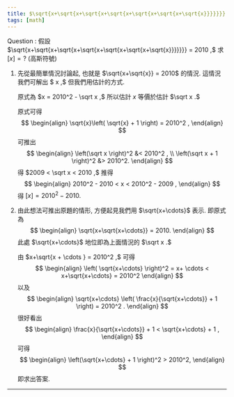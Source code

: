 ```yaml
---
title: $\sqrt{x+\sqrt{x+\sqrt{x+\sqrt{x+\sqrt{x+\sqrt{x+\sqrt{x}}}}}}} = 2010$
tags: [math]
---
```


Question
: 假設 
$\sqrt{x+\sqrt{x+\sqrt{x+\sqrt{x+\sqrt{x+\sqrt{x+\sqrt{x}}}}}}} = 2010 ,$
求 $[x] = ?$ (高斯符號)

1. 先從最簡單情況討論起, 也就是 
   $\sqrt{x+\sqrt{x}}  =  2010$ 
   的情況. 這情況我們可解出 $ x ,$ 但我們用估計的方式.
   
   原式為 $x = 2010^2 - \sqrt x ,$
   所以估計 $x$ 等價於估計 $\sqrt x .$

   原式可得
   $$ 
   \begin{align}
   \sqrt{x}\left( \sqrt{x} + 1  \right) = 2010^2 ,    
   \end{align}
   $$
   可推出
   $$ 
   \begin{align}
   \left(\sqrt x \right)^2 &< 2010^2 ,  \\
   \left(\sqrt x  + 1 \right)^2 &> 2010^2.
   \end{align}
   $$
   得 $2009 <  \sqrt x < 2010 ,$
   推得
   $$
   \begin{align}
   2010^2 - 2010  < x  < 2010^2 - 2009 ,   
   \end{align}
   $$
   得 
   $[x] = 2010^2-2010.$

2. 由此想法可推出原題的情形, 方便起見我們用 $\sqrt{x+\cdots}$ 表示.
   即原式為
   $$
   \begin{align}
   \sqrt{x+\sqrt{x+\cdots}}  = 2010.
   \end{align}
   $$
   此處 $\sqrt{x+\cdots}$ 地位即為上面情況的 $\sqrt x .$

   由
   $x+\sqrt{x + \cdots }  =  2010^2 ,$
   可得
   $$
   \begin{align}
   \left( \sqrt{x+\cdots} \right)^2 = x+ \cdots < x+\sqrt{x+\cdots} = 2010^2
   \end{align}
   $$
   以及
   $$ 
   \begin{align}
   \sqrt{x+\cdots} \left( \frac{x}{\sqrt{x+\cdots}} + 1 \right) = 2010^2 .     
   \end{align}
   $$
   很好看出
   $$  
   \begin{align}
   \frac{x}{\sqrt{x+\cdots}} + 1    <  \sqrt{x+\cdots} + 1 ,    
   \end{align}
   $$
   可得
   $$ 
   \begin{align}   
   \left(\sqrt{x+\cdots}  + 1 \right)^2 > 2010^2,
   \end{align}
   $$
   即求出答案.


<!--more-->

---

